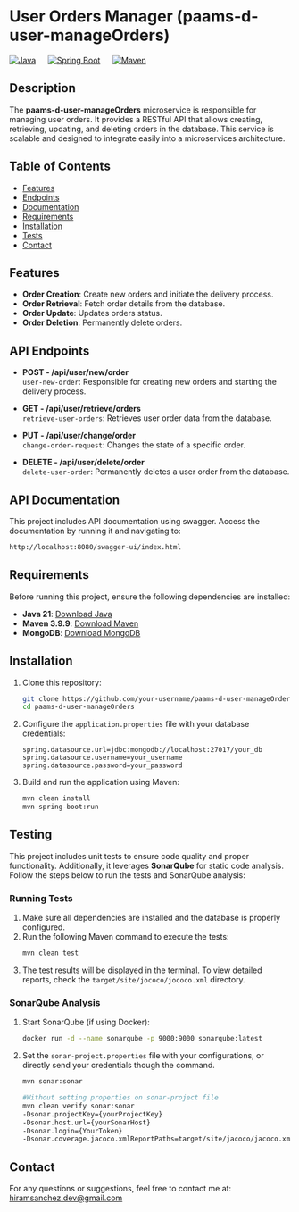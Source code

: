 # **User Orders Manager (paams-d-user-manageOrders)**

[![Java](https://img.shields.io/badge/Java-21-skyblue)](https://www.oracle.com/java/)
 &emsp;
[![Spring Boot](https://img.shields.io/badge/Spring%20Boot-3.2.3-lightgreen)](https://spring.io/projects/spring-boot)
 &emsp;
[![Maven](https://img.shields.io/badge/Maven-3.9.9-gold)](https://maven.apache.org/)  

## **Description**
The **paams-d-user-manageOrders** microservice is responsible for managing user orders. It provides a RESTful API that allows creating, retrieving, updating, and deleting orders in the database. This service is scalable and designed to integrate easily into a microservices architecture.

## Table of Contents  
- [Features](#features)  
- [Endpoints](#api-endpoints)  
- [Documentation](#api-documentation)
- [Requirements](#requirements)
- [Installation](#installation)
- [Tests](#testing)
- [Contact](#contact)

## **Features**
- **Order Creation**: Create new orders and initiate the delivery process.
- **Order Retrieval**: Fetch order details from the database.
- **Order Update**: Updates orders status.
- **Order Deletion**: Permanently delete orders.

## **API Endpoints**

- **POST - /api/user/new/order**  
  `user-new-order`: Responsible for creating new orders and starting the delivery process.
  
- **GET - /api/user/retrieve/orders**  
  `retrieve-user-orders`: Retrieves user order data from the database.
  
- **PUT - /api/user/change/order**  
  `change-order-request`: Changes the state of a specific order.
  
- **DELETE - /api/user/delete/order**  
  `delete-user-order`: Permanently deletes a user order from the database.

## **API Documentation**
This project includes API documentation using swagger. Access the documentation by running it and navigating to:
```bash
http://localhost:8080/swagger-ui/index.html
```

## **Requirements**
Before running this project, ensure the following dependencies are installed:

- **Java 21**: [Download Java](https://www.oracle.com/java/technologies/downloads/#java21l)
- **Maven 3.9.9**: [Download Maven](https://maven.apache.org/download.cgi)
- **MongoDB**: [Download MongoDB](https://www.mongodb.com/try/download/community)

## **Installation**

1. Clone this repository:
    ```bash
    git clone https://github.com/your-username/paams-d-user-manageOrders.git
    cd paams-d-user-manageOrders
    ```

2. Configure the `application.properties` file with your database credentials:
    ```properties
    spring.datasource.url=jdbc:mongodb://localhost:27017/your_db
    spring.datasource.username=your_username
    spring.datasource.password=your_password
    ```

3. Build and run the application using Maven:
    ```bash
    mvn clean install
    mvn spring-boot:run
    ```
## **Testing**
This project includes unit tests to ensure code quality and proper functionality. Additionally, it leverages **SonarQube** for static code analysis. Follow the steps below to run the tests and SonarQube analysis:
### **Running Tests**
1. Make sure all dependencies are installed and the database is properly configured.
2. Run the following Maven command to execute the tests:
   ```bash
   mvn clean test
   ```
3. The test results will be displayed in the terminal. To view detailed reports, check the `target/site/jococo/jococo.xml` directory.
### **SonarQube Analysis**
1. Start SonarQube (if using Docker):
   ```bash
   docker run -d --name sonarqube -p 9000:9000 sonarqube:latest
   ```
2. Set the `sonar-project.properties` file with your configurations, or directly send your credentials though the command.
   ```bash
   mvn sonar:sonar
   ```
   ```bash
   #Without setting properties on sonar-project file
   mvn clean verify sonar:sonar
   -Dsonar.projectKey={yourProjectKey}
   -Dsonar.host.url={yourSonarHost}
   -Dsonar.login={YourToken}
   -Dsonar.coverage.jacoco.xmlReportPaths=target/site/jacoco/jacoco.xml
   ```
   
## **Contact**
For any questions or suggestions, feel free to contact me at:  
hiramsanchez.dev@gmail.com 
